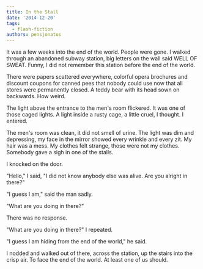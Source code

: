 ```yaml
---
title: In the Stall
date: '2014-12-20'
tags:
  - flash-fiction
authors: pensjonatus
---
```


It was a few weeks into the end of the world. People were gone. I walked through
an abandoned subway station, big letters on the wall said WELL OF SWEAT. Funny,
I did not remember this station before the end of the world.

<!-- truncate -->

There were papers scattered everywhere, colorful opera brochures and discount
coupons for canned pees that nobody could use now that all stores were
permanently closed. A teddy bear with its head sown on backwards. How weird.

The light above the entrance to the men's room flickered. It was one of those
caged lights. A light inside a rusty cage, a little cruel, I thought. I entered.

The men's room was clean, it did not smell of urine. The light was dim and
depressing, my face in the mirror showed every wrinkle and every zit. My hair
was a mess. My clothes felt strange, those were not my clothes. Somebody gave a
sigh in one of the stalls.

I knocked on the door.

"Hello," I said, "I did not know anybody else was alive. Are you alright in
there?"

"I guess I am," said the man sadly.

"What are you doing in there?"

There was no response.

"What are you doing in there?" I repeated.

"I guess I am hiding from the end of the world," he said.

I nodded and walked out of there, across the station, up the stairs into the
crisp air. To face the end of the world. At least one of us should.
